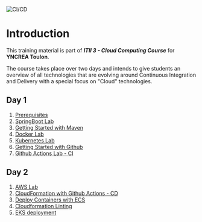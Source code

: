 ![CI/CD](https://github.com/jurocknsail/yncrea-cloudcomputing/workflows/CI/CD/badge.svg)

# Introduction

This training material is part of **_ITII 3 - Cloud Computing Course_** for **YNCREA Toulon**.

The course takes place over two days and intends to give students an overview of all technologies that are evolving around Continuous Integration and Delivery with a special focus on "Cloud" technologies.

## Day 1

1. [Prerequisites](./prerequisites.md)
1. [SpringBoot Lab](./javaspringboot.md)
1. [Getting Started with Maven](./maven.md)
1. [Docker Lab](./docker.md)
1. [Kubernetes Lab](./kubernetes.md)
1. [Getting Started with Github](./github.md)
1. [Github Actions Lab - CI](./github-actions.md)

## Day 2

1. [AWS Lab](./aws.md)
1. [CloudFormation with Github Actions - CD](./cloudformation.md)
1. [Deploy Containers with ECS](./ecs.md)
1. [Cloudformation Linting](./cfn-nag.md)
1. [EKS deployment](./eks.md)